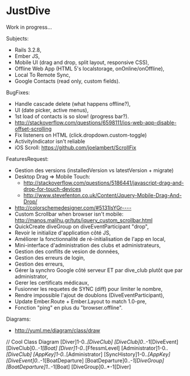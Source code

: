 JustDive
========

Work in progress...

Subjects:
- Rails 3.2.8,
- Ember JS,
- Mobile UI (drag and drop, split layout, responsive CSS),
- Offline Web App (HTML 5's localstorage, onOnline/onOffline),
- Local To Remote Sync,
- Google Contacts (read only, custom fields).

BugFixes:
- Handle cascade delete (what happens offline?),
- UI (date picker, active menus),
- 1st load of contacts is so slow! (progress bar?).
- http://stackoverflow.com/questions/6598111/ios-web-app-disable-offset-scrolling
- Fix listeners on HTML (click.dropdown.custom-toggle)
- ActivityIndicator isn't reliable
- iOS Scroll: https://github.com/joelambert/ScrollFix

FeaturesRequest:
- Gestion des versions (installedVersion vs latestVersion + migrate)
- Desktop Drag => Mobile Touch:
	- http://stackoverflow.com/questions/5186441/javascript-drag-and-drop-for-touch-devices
	- http://www.stevefenton.co.uk/Content/Jquery-Mobile-Drag-And-Drop/
- http://colorschemedesigner.com/#5131IsYGr----
- Custom Scrollbar when browser isn't mobile: http://manos.malihu.gr/tuts/jquery_custom_scrollbar.html
- QuickCreate diveGroup on diveEventParticipant "drop",
- Revoir le initialize d'application côté JS,
- Améliorer la fonctionnalité de ré-initialisation de l'app en local,
- Mini-interface d'administration des clubs et administrateurs,
- Gestion des conflits de vesion de données,
- Gestion des erreurs de login,
- Gestion des erreurs,
- Gérer la synchro Google côté serveur ET par dive_club plutôt que par administrator,
- Gerer les certificats médicaux,
- Fusionner les requetes de SYNC (diff) pour limiter le nombre,
- Rendre impossible l'ajout de doublons (DiveEventParticipant),
- Update Ember.Route + Ember.Layout to match 1.0-pre,
- Fonction "ping" en plus du "browser.offline".

Diagrams:
- http://yuml.me/diagram/class/draw

// Cool Class Diagram
[Diver]1-0..*[DiveClub]
[DiveClub]0..*-1[DiveEvent]
[DiveClub]0..*-1[Boat]
[Diver]1-0..*[FfessmLevel]
[Administrator]1-0..*[DiveClub]
[AppKey]1-0..*[Administrator]
[SyncHistory]1-0..*[AppKey]
[DiveEvent]0..*-1[BoatDeparture]
[BoatDeparture]0..*-1[DiveGroup]
[BoatDeparture]1..*-1[Boat]
[DiveGroup]0..*-1[Diver]
